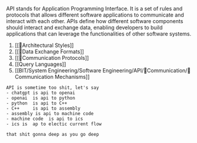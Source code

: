 API stands for Application Programming Interface. It is a set of rules and protocols that allows different software applications to communicate and interact with each other. APIs define how different software components should interact and exchange data, enabling developers to build applications that can leverage the functionalities of other software systems.

1. [[🚡Architectural Styles]]
2. [[🚡Data Exchange Formats]]
3. [[🚡Communication Protocols]]
4. [[Query Languages]]
5. [[BIT/System Engineering/Software Engineering/API/🚡Communication/🚡Communication Mechanisms]]

```
API is sometime too shit, let's say 
- chatgpt is api to openai
- openai  is api to python
- python  is api to C++
- C++     is api to assembly
- assembly is api to machine code
- machine code  is api to ics
- ics is  ap to electic current flow

that shit gonna deep as you go deep
```

